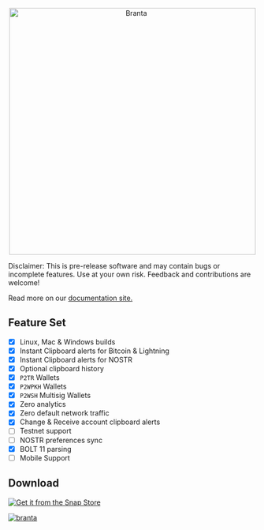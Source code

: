 <p align="center">
  <picture>
    <source media="(prefers-color-scheme: dark)" srcset="https://github.com/BrantaOps/Assets/blob/main/Logos/logo-cropped-white.png?raw=true">
    <source media="(prefers-color-scheme: light)" srcset="https://github.com/BrantaOps/Assets/blob/main/Logos/logo-cropped-black.png?raw=true">
    <img alt="Branta" src="Branta/Assets/goldblackcropped.jpg" width="500">
  </picture>
</p>

Disclaimer: This is pre-release software and may contain bugs or incomplete features. Use at your own risk. Feedback and contributions are welcome!

Read more on our [documentation site.](https://docs.branta.pro/)

## Feature Set
- [X] Linux, Mac & Windows builds
- [X] Instant Clipboard alerts for Bitcoin & Lightning
- [X] Instant Clipboard alerts for NOSTR
- [X] Optional clipboard history
- [X] `P2TR` Wallets
- [X] `P2WPKH` Wallets
- [X] `P2WSH` Multisig Wallets
- [X] Zero analytics
- [X] Zero default network traffic
- [X] Change & Receive account clipboard alerts
- [ ] Testnet support
- [ ] NOSTR preferences sync
- [X] BOLT 11 parsing
- [ ] Mobile Support

## Download

<a href="https://snapcraft.io/branta" target="_blank">
  <picture>
    <source media="(prefers-color-scheme: dark)" srcset="https://snapcraft.io/static/images/badges/en/snap-store-black.svg">
    <source media="(prefers-color-scheme: light)" srcset="https://snapcraft.io/static/images/badges/en/snap-store-white.svg">
    <img alt="Get it from the Snap Store" src="Branta/Assets/goldblackcropped.jpg">
  </picture>
</a>

[![branta](https://snapcraft.io/branta/badge.svg)](https://snapcraft.io/branta)
